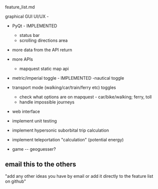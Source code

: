 feature_list.md

graphical GUI UI/UX - 
- PyQt - IMPLEMENTED
	- status bar
	- scrolling directions area



- more data from the API return

- more APIs
	- mapquest static map api

- metric/imperial toggle - IMPLEMENTED
	-nautical toggle

- transport mode (walking/car/train/ferry etc) toggles
	- check what options are on mapquest - car/bike/walking; ferry, toll
	- handle impossible journeys

- web interface

- implement unit testing

- implement hypersonic suborbital trip calculation
- implement teleportation "calculation" (potential energy)
 
- game
-- geoguesser?



## email this to the others
"add any other ideas you have by email or add it directly to the feature list on github"
